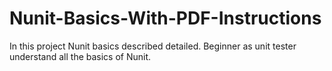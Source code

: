 # Nunit-Basics-With-PDF-Instructions
In this project Nunit basics described detailed. Beginner as unit tester understand all the basics of Nunit.
